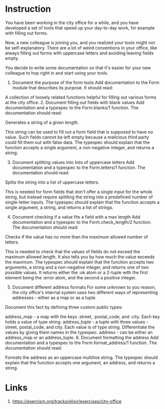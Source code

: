 # Instruction
You have been working in the city office for a while, and you have developed a set of tools that speed up your day-to-day work, for example with filling out forms.

Now, a new colleague is joining you, and you realized your tools might not be self-explanatory. There are a lot of weird conventions in your office, like always filling out forms with uppercase letters and avoiding leaving fields empty.

You decide to write some documentation so that it's easier for your new colleague to hop right in and start using your tools.

1. Document the purpose of the form tools
Add documentation to the Form module that describes its purpose. It should read:

A collection of loosely related functions helpful for filling out various forms at the city office.
2. Document filling out fields with blank values
Add documentation and a typespec to the Form.blanks/1 function. The documentation should read:

Generates a string of a given length.

This string can be used to fill out a form field that is supposed to have no value.
Such fields cannot be left empty because a malicious third party could fill them out with false data.
The typespec should explain that the function accepts a single argument, a non-negative integer, and returns a string.

3. Document splitting values into lists of uppercase letters
Add documentation and a typespec to the Form.letters/1 function. The documentation should read:

Splits the string into a list of uppercase letters.

This is needed for form fields that don't offer a single input for the whole string,
but instead require splitting the string into a predefined number of single-letter inputs.
The typespec should explain that the function accepts a single argument, a string, and returns a list of strings.

4. Document checking if a value fits a field with a max length
Add documentation and a typespec to the Form.check_length/2 function. The documentation should read:

Checks if the value has no more than the maximum allowed number of letters.

This is needed to check that the values of fields do not exceed the maximum allowed length.
It also tells you by how much the value exceeds the maximum.
The typespec should explain that the function accepts two arguments, a string and a non-negative integer, and returns one of two possible values. It returns either the :ok atom or a 2-tuple with the first element being the :error atom, and the second a positive integer.

5. Document different address formats
For some unknown to you reason, the city office's internal system uses two different ways of representing addresses - either as a map or as a tuple.

Document this fact by defining three custom public types:

address_map - a map with the keys :street, :postal_code, and :city. Each key holds a value of type string.
address_tuple - a tuple with three values - street, postal_code, and city. Each value is of type string. Differentiate the values by giving them names in the typespec.
address - can be either an address_map or an address_tuple.
6. Document formatting the address
Add documentation and a typespec to the Form.format_address/1 function. The documentation should read:

Formats the address as an uppercase multiline string.
The typespec should explain that the function accepts one argument, an address, and returns a string.

# Links
1. https://exercism.org/tracks/elixir/exercises/city-office